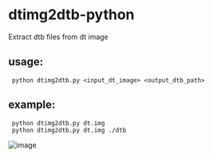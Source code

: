 # dtimg2dtb-python
Extract dtb files from dt image

usage:
---------
     python dtimg2dtb.py <input_dt_image> <output_dtb_path>

example:
---------
     python dtimg2dtb.py dt.img
     python dtimg2dtb.py dt.img ./dtb

![image](https://github.com/wuxianlin/dtimg2dtb-python/raw/master/screenshots/example1.png)
